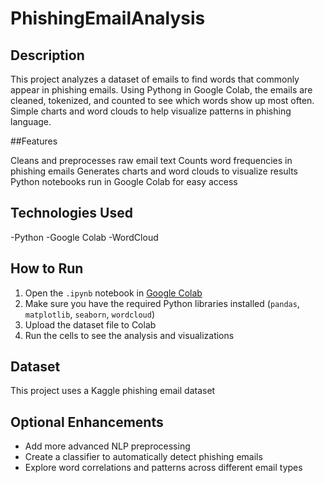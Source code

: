 # PhishingEmailAnalysis

## Description
This project analyzes a dataset of emails to find words that commonly appear in phishing emails. Using Pythong in Google Colab, the emails are cleaned, tokenized, and counted to see which words show up most often. Simple charts and word clouds to help visualize patterns in phishing language.

##Features

Cleans and preprocesses raw email text
Counts word frequencies in phishing emails
Generates charts and word clouds to visualize results
Python notebooks run in Google Colab for easy access

## Technologies Used
-Python
-Google Colab
-WordCloud

## How to Run

1. Open the `.ipynb` notebook in [Google Colab](https://colab.research.google.com/)  
2. Make sure you have the required Python libraries installed (`pandas`, `matplotlib`, `seaborn`, `wordcloud`)  
3. Upload the dataset file to Colab  
4. Run the cells to see the analysis and visualizations  


## Dataset

This project uses a Kaggle phishing email dataset

## Optional Enhancements
- Add more advanced NLP preprocessing  
- Create a classifier to automatically detect phishing emails  
- Explore word correlations and patterns across different email types
